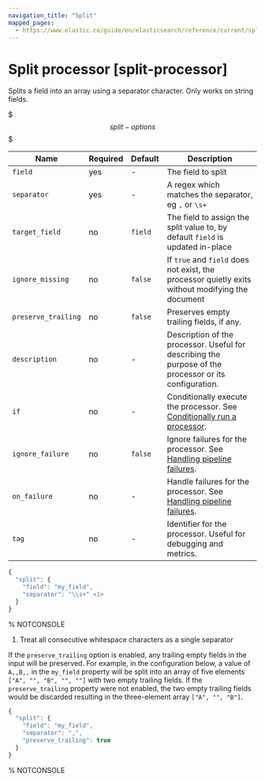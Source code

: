 ```yaml
---
navigation_title: "Split"
mapped_pages:
  - https://www.elastic.co/guide/en/elasticsearch/reference/current/split-processor.html
---
```


# Split processor [split-processor]


Splits a field into an array using a separator character. Only works on string fields.

$$$split-options$$$

| Name | Required | Default | Description |
| --- | --- | --- | --- |
| `field` | yes | - | The field to split |
| `separator` | yes | - | A regex which matches the separator, eg `,` or `\s+` |
| `target_field` | no | `field` | The field to assign the split value to, by default `field` is updated in-place |
| `ignore_missing` | no | `false` | If `true` and `field` does not exist, the processor quietly exits without modifying the document |
| `preserve_trailing` | no | `false` | Preserves empty trailing fields, if any. |
| `description` | no | - | Description of the processor. Useful for describing the purpose of the processor or its configuration. |
| `if` | no | - | Conditionally execute the processor. See [Conditionally run a processor](docs-content://manage-data/ingest/transform-enrich/ingest-pipelines.md#conditionally-run-processor). |
| `ignore_failure` | no | `false` | Ignore failures for the processor. See [Handling pipeline failures](docs-content://manage-data/ingest/transform-enrich/ingest-pipelines.md#handling-pipeline-failures). |
| `on_failure` | no | - | Handle failures for the processor. See [Handling pipeline failures](docs-content://manage-data/ingest/transform-enrich/ingest-pipelines.md#handling-pipeline-failures). |
| `tag` | no | - | Identifier for the processor. Useful for debugging and metrics. |

```js
{
  "split": {
    "field": "my_field",
    "separator": "\\s+" <1>
  }
}
```
% NOTCONSOLE

1. Treat all consecutive whitespace characters as a single separator


If the `preserve_trailing` option is enabled, any trailing empty fields in the input will be preserved. For example, in the configuration below, a value of `A,,B,,` in the `my_field` property will be split into an array of five elements `["A", "", "B", "", ""]` with two empty trailing fields. If the `preserve_trailing` property were not enabled, the two empty trailing fields would be discarded resulting in the three-element array `["A", "", "B"]`.

```js
{
  "split": {
    "field": "my_field",
    "separator": ",",
    "preserve_trailing": true
  }
}
```
% NOTCONSOLE

